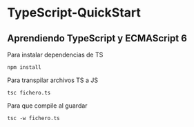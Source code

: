 # TypeScript-QuickStart

## Aprendiendo TypeScript y ECMAScript 6

Para instalar dependencias de TS
```
npm install
```
Para transpilar archivos TS a JS

```
tsc fichero.ts
```
Para que compile al guardar
```
tsc -w fichero.ts
```